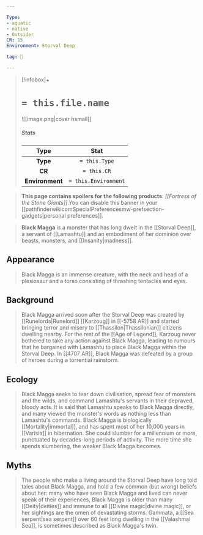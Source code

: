 ```yaml
---

Type:
- aquatic
- native
- Outsider
CR: 15
Environment: Storval Deep

tag: 👹

---
```


> [!infobox]+
> #  `= this.file.name`
> ![[image.png|cover hsmall]]
> ##### Stats
> Type | Stat |
> :---:|:---:|
> **Type** | `= this.Type` |
> **CR** | `= this.CR` |
> **Environment** | `= this.Environment` |



> **This page contains spoilers for the following products**: *[[Fortress of the Stone Giants]]*.You can disable this banner in your [[pathfinderwikicomSpecialPreferencesmw-prefsection-gadgets|personal preferences]].


> **Black Magga** is a monster that has long dwelt in the [[Storval Deep]], a servant of [[Lamashtu]] and an embodiment of her dominion over beasts, monsters, and [[Insanity|madness]].



## Appearance

> Black Magga is an immense creature, with the neck and head of a plesiosaur and a torso consisting of thrashing tentacles and eyes.


## Background

> Black Magga arrived soon after the Storval Deep was created by [[Runelords|Runelord]] [[Karzoug]] in [[-5758 AR]] and started bringing terror and misery to [[Thassilon|Thassilonian]] citizens dwelling nearby. For the rest of the [[Age of Legend]], Karzoug never bothered to take any action against Black Magga, leading to rumours that he bargained with Lamashtu to place Black Magga within the Storval Deep.
> In [[4707 AR]], Black Magga was defeated by a group of heroes during a torrential rainstorm.


## Ecology

> Black Magga seeks to tear down civilisation, spread fear of monsters and the wilds, and command Lamashtu's servants in their depraved, bloody acts. It is said that Lamashtu speaks to Black Magga directly, and many viewed the monster's words as nothing less than Lamashtu's commands.
> Black Magga is biologically [[Mortality|immortal]], and has spent most of her 10,000 years in [[Varisia]] in hibernation. She could slumber for a millennium or more, punctuated by decades-long periods of activity. The more time she spends slumbering, the weaker Black Magga becomes.


## Myths

> The people who make a living around the Storval Deep have long told tales about Black Magga, and hold a few common (but wrong) beliefs about her: many who have seen Black Magga and lived can never speak of their experiences, Black Magga is older than many [[Deity|deities]] and immune to all [[Divine magic|divine magic]], or her sightings are the omen of devastating storms.
> Gammata, a [[Sea serpent|sea serpent]] over 60 feet long dwelling in the [[Valashmai Sea]], is sometimes described as Black Magga's twin.







